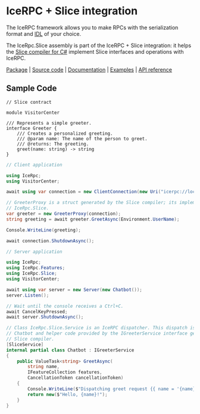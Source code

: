 # IceRPC + Slice integration

The IceRPC framework allows you to make RPCs with the serialization format and [IDL] of your choice.

The IceRpc.Slice assembly is part of the IceRPC + Slice integration: it helps the [Slice compiler for C#][slice-tools]
implement Slice interfaces and operations with IceRPC.

[Package][package] | [Source code][source] | [Documentation][docs] | [Examples][examples] | [API reference][api]

## Sample Code

```slice
// Slice contract

module VisitorCenter

/// Represents a simple greeter.
interface Greeter {
    /// Creates a personalized greeting.
    /// @param name: The name of the person to greet.
    /// @returns: The greeting.
    greet(name: string) -> string
}
```

```csharp
// Client application

using IceRpc;
using VisitorCenter;

await using var connection = new ClientConnection(new Uri("icerpc://localhost"));

// GreeterProxy is a struct generated by the Slice compiler; its implementation uses
// IceRpc.Slice.
var greeter = new GreeterProxy(connection);
string greeting = await greeter.GreetAsync(Environment.UserName);

Console.WriteLine(greeting);

await connection.ShutdownAsync();
```

```csharp
// Server application

using IceRpc;
using IceRpc.Features;
using IceRpc.Slice;
using VisitorCenter;

await using var server = new Server(new Chatbot());
server.Listen();

// Wait until the console receives a Ctrl+C.
await CancelKeyPressed;
await server.ShutdownAsync();

// Class IceRpc.Slice.Service is an IceRPC dispatcher. This dispatch is implemented by
// Chatbot and helper code provided by the IGreeterService interface generated by the
// Slice compiler.
[SliceService]
internal partial class Chatbot : IGreeterService
{
    public ValueTask<string> GreetAsync(
        string name,
        IFeatureCollection features,
        CancellationToken cancellationToken)
    {
        Console.WriteLine($"Dispatching greet request {{ name = '{name}' }}");
        return new($"Hello, {name}!");
    }
}
```

[api]: https://docs.icerpc.dev/api/csharp/api/IceRpc.Slice.html
[docs]: https://docs.icerpc.dev/slice2
[IDL]: https://en.wikipedia.org/wiki/Interface_description_language
[examples]: https://github.com/icerpc/icerpc-csharp/tree/main/examples
[package]: https://www.nuget.org/packages/IceRpc.Slice
[slice-tools]: https://www.nuget.org/packages/IceRpc.Slice.Tools
[source]: https://github.com/icerpc/icerpc-csharp/tree/main/src/IceRpc.Slice
